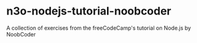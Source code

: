 # n3o-nodejs-tutorial-noobcoder
A collection of exercises from the freeCodeCamp's tutorial on Node.js by NoobCoder
